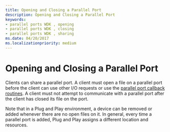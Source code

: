 ```yaml
---
title: Opening and Closing a Parallel Port
description: Opening and Closing a Parallel Port
keywords:
- parallel ports WDK , opening
- parallel ports WDK , closing
- parallel ports WDK , sharing
ms.date: 04/20/2017
ms.localizationpriority: medium
---
```


# Opening and Closing a Parallel Port





Clients can share a parallel port. A client must open a file on a parallel port before the client can use other I/O requests or use the [parallel port callback routines](/windows-hardware/drivers/ddi/index). A client must not attempt to communicate with a parallel port after the client has closed its file on the port.

Note that in a Plug and Play environment, a device can be removed or added whenever there are no open files on it. In general, every time a parallel port is added, Plug and Play assigns a different location and resources.

 

